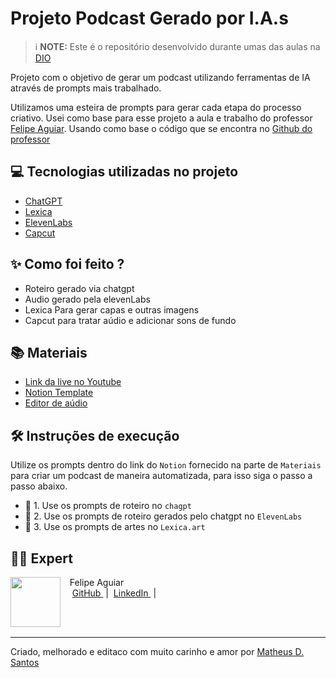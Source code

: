 # Projeto Podcast Gerado por I.A.s

 > ℹ️ **NOTE:** Este é o repositório desenvolvido durante umas das aulas na [DIO](https://dio.me)

Projeto com o objetivo de gerar um podcast utilizando ferramentas de IA através de prompts mais trabalhado.

Utilizamos uma esteira de prompts para gerar cada etapa do processo criativo. Usei como base para esse projeto a aula e trabalho do professor [Felipe Aguiar](https://github.com/felipeAguiarCode). Usando como base o código que se encontra no [Github do professor](https://github.com/felipeAguiarCode/prompts-for-podcast-generate-by-ia?tab=readme-ov-file)

## 💻 Tecnologias utilizadas no projeto

- [ChatGPT](https://chat.openai.com)
- [Lexica](https://lexica.art)
- [ElevenLabs](https://beta.elevenlabs.io/)
- [Capcut](https://www.capcut.com/pt-br/)

## ✨ Como foi feito ?

- Roteiro gerado via chatgpt
- Audio gerado pela elevenLabs
- Lexica Para gerar capas e outras imagens
- Capcut para tratar aúdio e adicionar sons de fundo

## 📚 Materiais

- [Link da live no Youtube](https://www.youtube.com)
- [Notion Template](https://www.notion.so/matheusdsantosr-si/PAS-Podcast-AI-Studio-d3e4e56cad5944e2b8e7c82dbe1afb58?pvs=4)
- [Editor de aúdio](https://www.capcut.com/editor?from_page=landing_page&__action_from=picture_V%C3%ADdeos%20profissionais%20em%20minutos,%20n%C3%A3o%20em%20horas.)


## 🛠️ Instruções de execução

Utilize os prompts dentro do link do `Notion` fornecido na parte de `Materiais` para criar um podcast de maneira automatizada, para isso siga o passo a passo abaixo.

- 🤖 1. Use os prompts de roteiro no `chagpt`
- 🤖 2. Use os prompts de roteiro gerados pelo chatgpt no  `ElevenLabs`
- 🤖 3. Use os prompts de artes no `Lexica.art`

## 👨‍💻 Expert

<p>
    <img 
      align=left 
      margin=10 
      width=80 
      src="https://avatars.githubusercontent.com/u/67028798?v=4"
    />
    <p>&nbsp&nbsp&nbspFelipe Aguiar<br>
    &nbsp&nbsp&nbsp
    <a 
        href="https://github.com/MatheusDSantossi">
        GitHub
    </a>
    &nbsp;|&nbsp;
    <a 
        href="https://www.linkedin.com/in/matheussantossi/">
        LinkedIn
    </a>
    &nbsp;|&nbsp;</p>
</p>
<br/><br/>
<p>

---

Criado, melhorado e editaco com muito carinho e amor por [Matheus D. Santos](https://github.com/MatheusDSantossi)